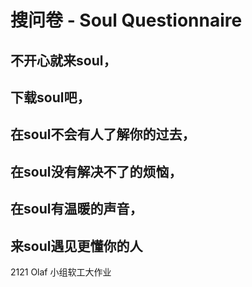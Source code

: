 # 搜问卷 - Soul Questionnaire
## 不开心就来soul，
## 下载soul吧，
## 在soul不会有人了解你的过去，
## 在soul没有解决不了的烦恼，
## 在soul有温暖的声音，
## 来soul遇见更懂你的人
2121 Olaf 小组软工大作业
